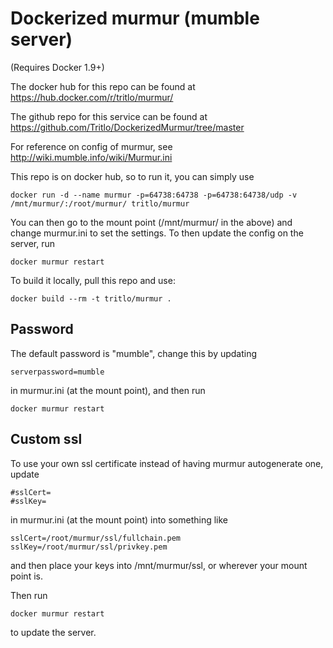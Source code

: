 # Dockerized murmur (mumble server)

(Requires Docker 1.9+)

The docker hub for this repo can be found at
https://hub.docker.com/r/tritlo/murmur/

The github repo for this service can be found at 
https://github.com/Tritlo/DockerizedMurmur/tree/master

For reference on config of murmur, see http://wiki.mumble.info/wiki/Murmur.ini

This repo is on docker hub, so to run it, you can simply use

    docker run -d --name murmur -p=64738:64738 -p=64738:64738/udp -v /mnt/murmur/:/root/murmur/ tritlo/murmur

You can then go to the mount point (/mnt/murmur/ in the above) and change
murmur.ini to set the settings. To then update the config on the server,
run

    docker murmur restart

To build it locally, pull this repo and use:
    
    docker build --rm -t tritlo/murmur .

## Password

The default password is "mumble", change this by updating

    serverpassword=mumble

in murmur.ini (at the mount point), and then run

    docker murmur restart

## Custom ssl

To use your own ssl certificate instead of having murmur autogenerate one,
update

    #sslCert=
    #sslKey=

in murmur.ini (at the mount point) into something like

    sslCert=/root/murmur/ssl/fullchain.pem
    sslKey=/root/murmur/ssl/privkey.pem

and then place your keys into /mnt/murmur/ssl,
or wherever your mount point is.

Then run 

    docker murmur restart

to update the server.

